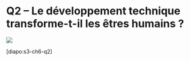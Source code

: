 # Q2 – Le développement technique transforme-t-il les êtres humains ?

![](https://img.lemde.fr/2019/01/30/0/0/4000/2666/1328/0/45/0/e2cbe08_ZSUkM8uwp-RLIugIiO_nKshD.JPG)

[diapo:s3-ch6-q2]